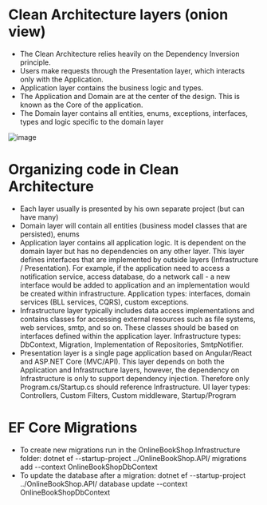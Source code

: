 # Clean Architecture layers (onion view)
- The Clean Architecture relies heavily on the Dependency Inversion principle.​
- Users make requests through the Presentation layer, which interacts only with the Application. ​
- Application layer contains the business logic and types. ​
- The Application and Domain are at the center of the design. This is known as the Core of the application.​
- The Domain layer contains all entities, enums, exceptions, interfaces, types and logic specific to the domain layer

![image](https://user-images.githubusercontent.com/25796029/170863591-21d9bb75-c1b1-4926-b96e-ad73d67b8ffb.png)

# Organizing code in Clean Architecture
- Each layer usually is presented by his own separate project (but can have many)​
- Domain layer will contain all entities (business model classes that are persisted), enums​
- Application layer contains all application logic. It is dependent on the domain layer but has no dependencies on any other layer. This layer defines interfaces that are implemented by outside layers (Infrastructure / Presentation). For example, if the application need to access a notification service, access database, do a network call - a new interface would be added to application and an implementation would be created within infrastructure. Application types: interfaces, domain services (BLL services, CQRS), custom exceptions.​
- Infrastructure layer typically includes data access implementations and contains classes for accessing external resources such as file systems, web services, smtp, and so on. These classes should be based on interfaces defined within the application layer. Infrastructure types: DbContext, Migration, Implementation of Repositories, SmtpNotifier.​
- Presentation layer is a single page application based on Angular/React and ASP.NET Core (MVC/API). This layer depends on both the Application and Infrastructure layers, however, the dependency on Infrastructure is only to support dependency injection. Therefore only Program.cs/Startup.cs should reference Infrastructure. UI layer types: Controllers, Custom Filters, Custom middleware, Startup/Program

# EF Core Migrations
- To create new migrations run in the OnlineBookShop.Infrastructure folder: dotnet ef --startup-project ../OnlineBookShop.API/ migrations add <NewMigrationNameHere> --context OnlineBookShopDbContext
- To update the database after a migration: dotnet ef --startup-project ../OnlineBookShop.API/ database update --context OnlineBookShopDbContext